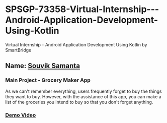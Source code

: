# SPSGP-73358-Virtual-Internship---Android-Application-Development-Using-Kotlin
Virtual Internship - Android Application Development Using Kotlin by SmartBridge
## Name: [Souvik Samanta](https://github.com/souviksamanta007)

### Main Project - Grocery Maker App
As we can't remember everything, users frequently forget to buy the things they want to buy. However, with the assistance of this app, you can make a list of the groceries you intend to buy so that you don't forget anything.

### [Demo Video](https://www.youtube.com/watch?v=rPZPAe-Cc_s)

